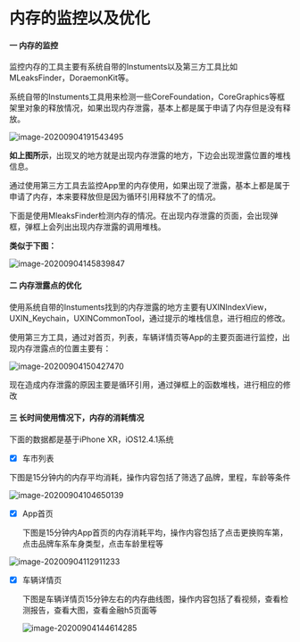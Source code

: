 # 内存的监控以及优化

#### 一   内存的监控

监控内存的工具主要有系统自带的Instuments以及第三方工具比如MLeaksFinder，DoraemonKit等。

系统自带的Instuments工具用来检测一些CoreFoundation，CoreGraphics等框架里对象的释放情况，如果出现内存泄露，基本上都是属于申请了内存但是没有释放。



![image-20200904191543495](/Users/jinzhefeng/Downloads/image-20200904191543495.png)

**如上图所示**，出现叉的地方就是出现内存泄露的地方，下边会出现泄露位置的堆栈信息。



通过使用第三方工具去监控App里的内存使用，如果出现了泄露，基本上都是属于申请了内存，本来要释放但是因为循环引用释放不了的情况。

下面是使用MleaksFinder检测内存的情况。在出现内存泄露的页面，会出现弹框，弹框上会列出出现内存泄露的调用堆栈。

**类似于下图：**

![image-20200904145839847](/Users/jinzhefeng/Downloads/image-20200904145839847.png)



#### 二  内存泄露点的优化

使用系统自带的Instuments找到的内存泄露的地方主要有UXINIndexView，UXIN_Keychain，UXINCommonTool，通过提示的堆栈信息，进行相应的修改。



使用第三方工具，通过对首页，列表，车辆详情页等App的主要页面进行监控，出现内存泄露点的位置主要有：

![image-20200904150427470](/Users/jinzhefeng/Downloads/image-20200904150427470.png)

现在造成内存泄露的原因主要是循环引用，通过弹框上的函数堆栈，进行相应的修改



#### 三  长时间使用情况下，内存的消耗情况

下面的数据都是基于iPhone XR，iOS12.4.1系统



- [x] 车市列表

下图是15分钟内的内存平均消耗，操作内容包括了筛选了品牌，里程，车龄等条件

![image-20200904104650139](/Users/jinzhefeng/Downloads/image-20200904104650139.png)

- [x] App首页

  下图是15分钟内App首页的内存消耗平均，操作内容包括了点击更换购车第，点击品牌车系车身类型，点击车龄里程等

![image-20200904112911233](/Users/jinzhefeng/Downloads/image-20200904112911233.png)

- [x] 车辆详情页

  下图是车辆详情页15分钟左右的内存曲线图，操作内容包括了看视频，查看检测报告，查看大图，查看金融h5页面等

  ![image-20200904144614285](/Users/jinzhefeng/Downloads/image-20200904144614285.png)



